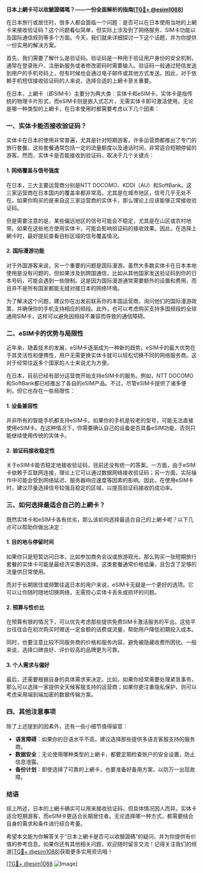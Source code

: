 **日本上網卡可以收驗證碼嗎？——一份全面解析的指南[[TG💪+ @esim1088](https://t.me/s/esim1088)]**

在日本旅行或居住时，很多人都会面临一个问题：是否可以在日本使用当地的上網卡来接收验证码？这个问题看似简单，但实际上涉及到了网络服务、SIM卡功能以及国际通信规则等多个方面。今天，我们就来详细探讨一下这个话题，并为你提供一份实用的解决方案。

首先，我们需要了解什么是验证码。验证码是一种用于验证用户身份的安全机制，通常在登录账户、注册新服务或者修改密码时需要输入。验证码一般通过短信发送到用户的手机号码上，但有时候也会通过电子邮件或其他方式发送。因此，对于依赖手机短信接收验证码的人来说，选择合适的上網卡至关重要。

在日本，上網卡（即SIM卡）主要分为两大类：实体卡和eSIM卡。实体卡是指传统的物理卡片形式，而eSIM卡则是嵌入式芯片，无需实体卡即可激活使用。无论是哪一种类型的上網卡，在日本使用时都需要考虑以下几个因素：

### 一、实体卡能否接收验证码？

实体卡在日本的使用非常普遍，尤其是针对短期游客，许多运营商都推出了专门的旅行套餐。这些套餐通常包括一定的流量额度以及通话时间，非常适合短期停留的游客。然而，实体卡是否能接收到验证码，取决于几个关键点：

#### 1. 网络覆盖与信号强度

在日本，三大主要运营商分别是NTT DOCOMO、KDDI（AU）和SoftBank。这三家运营商在日本国内的覆盖率都非常高，尤其是在城市地区，信号几乎无处不在。如果你购买的是来自这三家运营商的实体卡，那么理论上应该能够正常接收验证码。

但是需要注意的是，某些偏远地区的信号可能会不稳定，尤其是在山区或农村地带。如果在这些地方使用实体卡，可能会影响验证码的接收效果。因此，在选择上網卡时，最好提前查看目标区域的信号覆盖情况。

#### 2. 国际漫游功能

对于外国游客来说，另一个重要的问题是国际漫游。虽然大多数实体卡在日本本地使用是没有问题的，但如果涉及到跨国通信，比如从其他国家发送验证码到你的日本号码，可能会遇到一些限制。这是因为国际漫游通常需要额外的设置和费用，而且并不是所有国家都能无缝对接日本的网络环境。

为了解决这个问题，建议你在出发前联系你的本国运营商，询问他们的国际漫游政策，并确保你的手机支持相应的频段。此外，也可以考虑购买支持多国频段的全球通用SIM卡，这样可以避免因频段不兼容而导致的通信障碍。

### 二、eSIM卡的优势与局限性

近年来，随着技术的发展，eSIM卡逐渐成为一种新的趋势。eSIM卡的最大优势在于其灵活性和便携性，用户无需更换实体卡就可以轻松切换不同的网络服务商。这对于经常往返多个国家的人士来说尤为方便。

在日本，目前已经有部分运营商开始支持eSIM卡的服务。例如，NTT DOCOMO和SoftBank都已经推出了各自的eSIM产品。不过，尽管eSIM卡提供了诸多便利，但它也存在一些局限性：

#### 1. 设备兼容性

并非所有的智能手机都支持eSIM卡。如果你的手机是较老的型号，可能无法直接使用eSIM卡。在这种情况下，你需要确认自己的设备是否具备eSIM功能，否则只能继续使用传统的实体卡。

#### 2. 验证码接收稳定性

关于eSIM卡能否稳定地接收验证码，目前还没有统一的答案。一方面，由于eSIM卡依赖于互联网连接，理论上它可以通过数据网络接收验证码；另一方面，实际操作中可能会受到网络延迟、服务器响应速度等因素的影响。因此，在使用eSIM卡时，建议尽量选择信号较强且稳定的区域，以提高验证码接收的成功率。

### 三、如何选择最适合自己的上網卡？

既然实体卡和eSIM卡各有优劣，那么该如何选择最适合自己的上網卡呢？以下几点可以帮助你做出决定：

#### 1. 目的地与停留时间

如果你只是短暂访问日本，比如参加商务会议或旅游观光，那么购买一张短期旅行套餐的实体卡可能是最经济实惠的选择。这类套餐通常价格低廉，且包含了足够的流量供日常使用。

而对于长期居住或频繁往返日本的用户来说，eSIM卡无疑是一个更好的选项。它可以让你随时随地切换网络，无需担心实体卡丢失或损坏的问题。

#### 2. 预算与性价比

在预算有限的情况下，可以优先考虑那些提供免费SIM卡激活服务的平台。这些平台往往会在初次购买时赠送一定金额的话费或流量，帮助用户降低初期投入成本。

同时，也要注意比较不同服务商的价格和服务内容，避免被隐藏收费所困扰。一般来说，选择口碑良好、评价较高的品牌更为可靠。

#### 3. 个人需求与偏好

最后，还需要根据自身的具体需求来决定。比如，如果你经常需要处理紧急事务，那么可以选择一家提供全天候客服支持的运营商；如果你更注重隐私保护，则可以考虑采用端到端加密的数据传输方案。

### 四、其他注意事项

除了上述提到的因素外，还有一些小细节值得留意：

- **语言障碍**：如果你的日语水平不高，建议选择那些提供多语言客服支持的服务商。
- **数据安全**：无论使用哪种类型的上網卡，都要定期检查账户的安全设置，防止信息泄露。
- **备份计划**：即使选择了可靠的上網卡，也要准备好备用方案，以防万一出现故障。

### 结语

综上所述，日本的上網卡确实可以用来接收验证码，但具体情况因人而异。实体卡适合短期游客，而eSIM卡更适合长期居住者。无论选择哪一种方式，都需要结合自身的需求和条件进行综合考量。

希望本文能为你解答关于“日本上網卡是否可以收驗證碼”的疑问，并为你提供有价值的参考信息。如果你还有其他相关问题，欢迎随时留言交流！记得关注我们的频道[[TG💪+ @esim1088](https://t.me/s/esim1088)]获取更多实用资讯哦！

[[TG💪+ @esim1088](https://t.me/s/esim1088) ![Image](https://i.postimg.cc/4NQfJmqS/Snipaste-2025-05-13-00-14-12.png)]